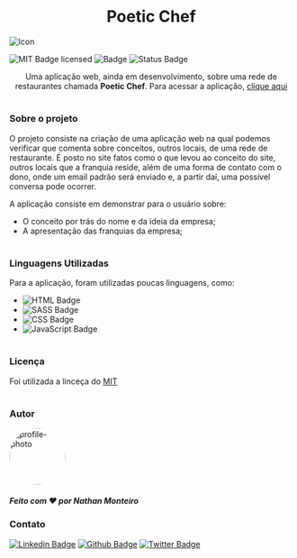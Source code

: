 **<h1 align="center">Poetic Chef</h1>**

![Icon](https://user-images.githubusercontent.com/87106760/200183067-1cd68714-3110-4d64-b209-1ec2da21e6c7.png)

<!-- ![Logo](/MiR/assets/midia/others/screenshot.png) -->
<!-- <hr> -->

![MIT Badge licensed](https://img.shields.io/badge/license-MIT-informational)
![Badge](https://img.shields.io/badge/lançamento-Novembro-blue)
![Status Badge](https://img.shields.io/badge/status-finalizado-green)

<p align="center">Uma aplicação web, ainda em desenvolvimento, sobre uma rede de restaurantes chamada <strong>Poetic Chef</strong>. Para acessar a aplicação, <a href="https://nathanmontt.github.io/Poetic-Chef/">clique aqui</a></p>

#
### **Sobre o projeto**
O projeto consiste na criação de uma aplicação web na qual podemos verificar que comenta sobre conceitos, outros locais, de uma rede de restaurante. É posto no site fatos como o que levou ao conceito do site, outros locais que a franquia reside, além de uma forma de contato com o dono, onde um email padrão será enviado e, a partir daí, uma possível conversa pode ocorrer.

A aplicação consiste em demonstrar para o usuário sobre:

* O conceito por trás do nome e da ideia da empresa;
* A apresentação das franquias da empresa;

#
### **Linguagens Utilizadas**

Para a aplicação, foram utilizadas poucas linguagens, como:

-  ![HTML Badge](https://img.shields.io/badge/HTML-orange)
-  ![SASS Badge](https://img.shields.io/badge/SASS-ff69b4)
-  ![CSS Badge](https://img.shields.io/badge/CSS-blue)
-  ![JavaScript Badge](https://img.shields.io/badge/JavaScript-yellow)
<!-- [MIT licensed](./LICENSE). -->
#

### **Licença**
Foi utilizada a linceça do [MIT](./LICENSE)

#
### **Autor**
<img style="border-radius: 100%" src="https://avatars.githubusercontent.com/u/87106760?s=400&u=a4fcaf45e79daf73720315436d4e598560012ff5&v=4" width="100px;" alt="profile-photo"/>

##### Feito com ❤️ por Nathan Monteiro

### **Contato**

[![Linkedin Badge](https://img.shields.io/badge/-LinkedIn-blue?style=flat-square&logo=Linkedin&logoColor=white&link=https://www.linkedin.com/in/fagnerpsantos/)](https://www.linkedin.com/in/nathan-monteiro/)
[![Github Badge](https://img.shields.io/badge/-Github-000?style=flat-square&logo=Github&logoColor=white&link=https://github.com/fagnerpsantos)](https://github.com/nathanmontt)
[![Twitter Badge](https://img.shields.io/badge/-Twitter-1ca0f1?style=flat-square&labelColor=1ca0f1&logo=twitter&logoColor=white&link=https://twitter.com/fagnerpsantos)](https://twitter.com/nathanmontt)

#
